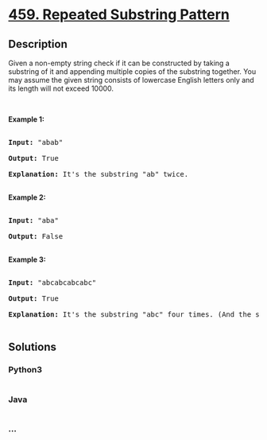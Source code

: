 # [459. Repeated Substring Pattern](https://leetcode.com/problems/repeated-substring-pattern)

## Description
<p>Given a non-empty string check if it can be constructed by taking a substring of it and appending multiple copies of the substring together. You may assume the given string consists of lowercase English letters only and its length will not exceed 10000.</p>



<p>&nbsp;</p>



<p><b>Example 1:</b></p>



<pre>

<b>Input:</b> &quot;abab&quot;

<b>Output:</b> True

<b>Explanation:</b> It&#39;s the substring &quot;ab&quot; twice.

</pre>



<p><b>Example 2:</b></p>



<pre>

<b>Input:</b> &quot;aba&quot;

<b>Output:</b> False

</pre>



<p><b>Example 3:</b></p>



<pre>

<b>Input:</b> &quot;abcabcabcabc&quot;

<b>Output:</b> True

<b>Explanation:</b> It&#39;s the substring &quot;abc&quot; four times. (And the substring &quot;abcabc&quot; twice.)

</pre>




## Solutions


<!-- tabs:start -->

### **Python3**

```python

```

### **Java**

```java

```

### **...**
```

```

<!-- tabs:end -->